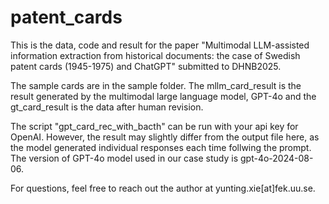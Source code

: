 # patent_cards

This is the data, code and result for the paper "Multimodal LLM-assisted information extraction from historical documents: the case of Swedish patent cards (1945-1975) and ChatGPT" submitted to DHNB2025.

The sample cards are in the sample folder.
The mllm_card_result is the result generated by the multimodal large language model, GPT-4o and the gt_card_result is the data after human revision.

The script "gpt_card_rec_with_bacth" can be run with your api key for OpenAI. However, the result may slightly differ from the output file here, as the model generated individual responses each time follwing the prompt. The version of GPT-4o model used in our case study is gpt-4o-2024-08-06.

For questions, feel free to reach out the author at yunting.xie[at]fek.uu.se.
